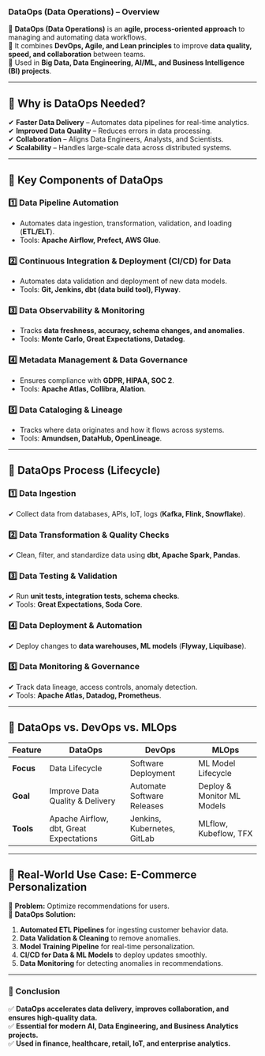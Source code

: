### **DataOps (Data Operations) – Overview**  

🔹 **DataOps (Data Operations)** is an **agile, process-oriented approach** to managing and automating data workflows.  
🔹 It combines **DevOps, Agile, and Lean principles** to improve **data quality, speed, and collaboration** between teams.  
🔹 Used in **Big Data, Data Engineering, AI/ML, and Business Intelligence (BI) projects**.  

---

## **📌 Why is DataOps Needed?**  
✔ **Faster Data Delivery** – Automates data pipelines for real-time analytics.  
✔ **Improved Data Quality** – Reduces errors in data processing.  
✔ **Collaboration** – Aligns Data Engineers, Analysts, and Scientists.  
✔ **Scalability** – Handles large-scale data across distributed systems.  

---

## **📌 Key Components of DataOps**  

### **1️⃣ Data Pipeline Automation**  
- Automates data ingestion, transformation, validation, and loading (**ETL/ELT**).  
- Tools: **Apache Airflow, Prefect, AWS Glue**.  

### **2️⃣ Continuous Integration & Deployment (CI/CD) for Data**  
- Automates data validation and deployment of new data models.  
- Tools: **Git, Jenkins, dbt (data build tool), Flyway**.  

### **3️⃣ Data Observability & Monitoring**  
- Tracks **data freshness, accuracy, schema changes, and anomalies**.  
- Tools: **Monte Carlo, Great Expectations, Datadog**.  

### **4️⃣ Metadata Management & Data Governance**  
- Ensures compliance with **GDPR, HIPAA, SOC 2**.  
- Tools: **Apache Atlas, Collibra, Alation**.  

### **5️⃣ Data Cataloging & Lineage**  
- Tracks where data originates and how it flows across systems.  
- Tools: **Amundsen, DataHub, OpenLineage**.  

---

## **📌 DataOps Process (Lifecycle)**  

### **1️⃣ Data Ingestion**  
✔ Collect data from databases, APIs, IoT, logs (**Kafka, Flink, Snowflake**).  

### **2️⃣ Data Transformation & Quality Checks**  
✔ Clean, filter, and standardize data using **dbt, Apache Spark, Pandas**.  

### **3️⃣ Data Testing & Validation**  
✔ Run **unit tests, integration tests, schema checks**.  
✔ Tools: **Great Expectations, Soda Core**.  

### **4️⃣ Data Deployment & Automation**  
✔ Deploy changes to **data warehouses, ML models** (**Flyway, Liquibase**).  

### **5️⃣ Data Monitoring & Governance**  
✔ Track data lineage, access controls, anomaly detection.  
✔ Tools: **Apache Atlas, Datadog, Prometheus**.  

---

## **📌 DataOps vs. DevOps vs. MLOps**  

| Feature       | **DataOps** | **DevOps** | **MLOps** |
|--------------|------------|------------|------------|
| **Focus** | Data Lifecycle | Software Deployment | ML Model Lifecycle |
| **Goal** | Improve Data Quality & Delivery | Automate Software Releases | Deploy & Monitor ML Models |
| **Tools** | Apache Airflow, dbt, Great Expectations | Jenkins, Kubernetes, GitLab | MLflow, Kubeflow, TFX |

---

## **📌 Real-World Use Case: E-Commerce Personalization**  
🔹 **Problem:** Optimize recommendations for users.  
🔹 **DataOps Solution:**  
1. **Automated ETL Pipelines** for ingesting customer behavior data.  
2. **Data Validation & Cleaning** to remove anomalies.  
3. **Model Training Pipeline** for real-time personalization.  
4. **CI/CD for Data & ML Models** to deploy updates smoothly.  
5. **Data Monitoring** for detecting anomalies in recommendations.  

---

### **📌 Conclusion**  
✅ **DataOps accelerates data delivery, improves collaboration, and ensures high-quality data.**  
✅ **Essential for modern AI, Data Engineering, and Business Analytics projects.**  
✅ **Used in finance, healthcare, retail, IoT, and enterprise analytics.**  
